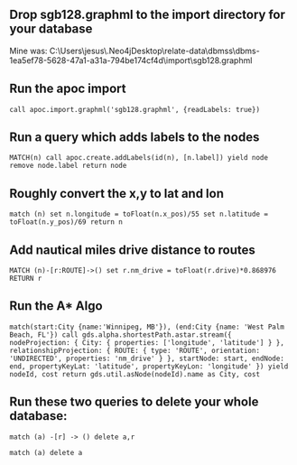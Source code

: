 ## Drop sgb128.graphml to the import directory for your database
Mine was: C:\\Users\\jesus\\.Neo4jDesktop\\relate-data\\dbmss\\dbms-1ea5ef78-5628-47a1-a31a-794be174cf4d\\import\\sgb128.graphml

## Run the apoc import
`call apoc.import.graphml('sgb128.graphml', {readLabels: true})`

## Run a query which adds labels to the nodes
`MATCH(n)
call apoc.create.addLabels(id(n), [n.label])
yield node
remove node.label
return node`

## Roughly convert the x,y to lat and lon
`match (n)
set n.longitude = toFloat(n.x_pos)/55
set n.latitude = toFloat(n.y_pos)/69
return n`

## Add nautical miles drive distance to routes
`MATCH (n)-[r:ROUTE]->()
set r.nm_drive = toFloat(r.drive)*0.868976
RETURN r`

## Run the A* Algo
`match(start:City {name:'Winnipeg, MB'}), (end:City {name: 'West Palm Beach, FL'})
call gds.alpha.shortestPath.astar.stream({
	nodeProjection: {
    	City: {
        	properties: ['longitude', 'latitude']
        }
    },
    relationshipProjection: {
    	ROUTE: {
        	type: 'ROUTE',
            orientation: 'UNDIRECTED',
            properties: 'nm_drive'
        }
    },
    startNode: start,
    endNode: end,
    propertyKeyLat: 'latitude',
    propertyKeyLon: 'longitude'
})
yield nodeId, cost
return gds.util.asNode(nodeId).name as City, cost`

## Run these two queries to delete your whole database:
`match (a) -[r] -> () delete a,r`

`match (a) delete a`